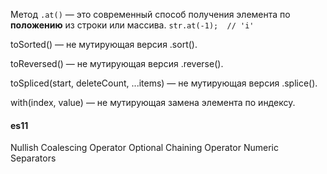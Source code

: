 Метод `.at()` — это современный способ получения элемента по **положению** из строки или массива.
`str.at(-1);  // 'i'`

toSorted() — не мутирующая версия .sort().

toReversed() — не мутирующая версия .reverse().

toSpliced(start, deleteCount, ...items) — не мутирующая версия .splice().

with(index, value) — не мутирующая замена элемента по индексу.

#### es11
Nullish Coalescing Operator
Optional Chaining Operator
Numeric Separators